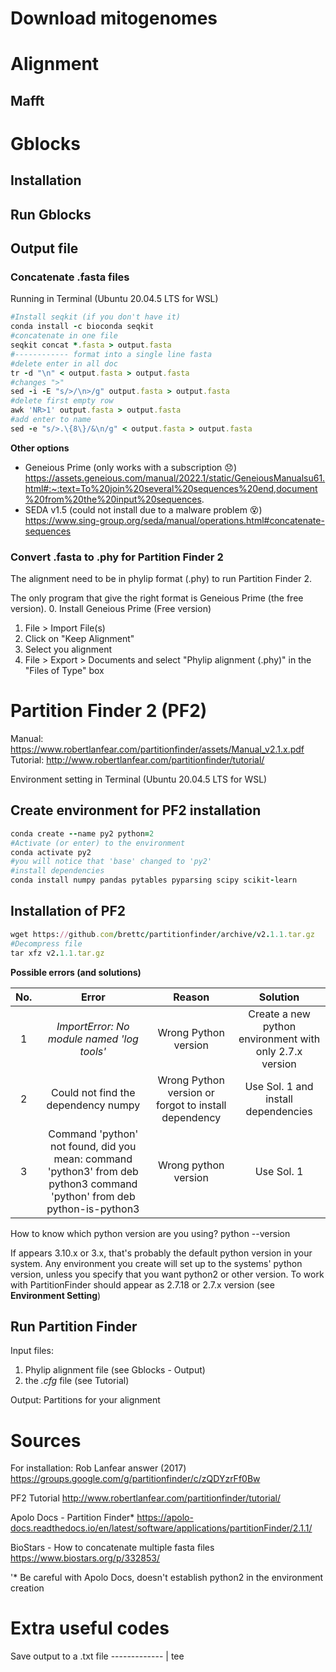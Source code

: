 # Download mitogenomes
# Alignment
## Mafft

# Gblocks
## Installation
## Run Gblocks
## Output file
### Concatenate .fasta files
Running in Terminal (Ubuntu 20.04.5 LTS for WSL)

```ruby
#Install seqkit (if you don't have it)
conda install -c bioconda seqkit
#concatenate in one file
seqkit concat *.fasta > output.fasta
#------------ format into a single line fasta 
#delete enter in all doc
tr -d "\n" < output.fasta > output.fasta
#changes ">"
sed -i -E "s/>/\n>/g" output.fasta > output.fasta
#delete first empty row
awk 'NR>1' output.fasta > output.fasta
#add enter to name
sed -e "s/>.\{8\}/&\n/g" < output.fasta > output.fasta
```
**Other options**
- Geneious Prime (only works with a subscription 😞) https://assets.geneious.com/manual/2022.1/static/GeneiousManualsu61.html#:~:text=To%20join%20several%20sequences%20end,document%20from%20the%20input%20sequences.
- SEDA v1.5 (could not install due to a malware problem 😵) https://www.sing-group.org/seda/manual/operations.html#concatenate-sequences

### Convert .fasta to .phy for Partition Finder 2
The alignment need to be in phylip format (.phy) to run Partition Finder 2. 

The only program that give the right format is Geneious Prime (the free version). 
0. Install Geneious Prime (Free version)
1. File > Import File(s)
2. Click on "Keep Alignment"
3. Select you alignment
4. File > Export > Documents and select "Phylip alignment (.phy)" in the "Files of Type" box

# Partition Finder 2 (PF2)
Manual: https://www.robertlanfear.com/partitionfinder/assets/Manual_v2.1.x.pdf
Tutorial: http://www.robertlanfear.com/partitionfinder/tutorial/

Environment setting in Terminal (Ubuntu 20.04.5 LTS for WSL)

## Create environment for PF2 installation

```ruby
conda create --name py2 python=2 
#Activate (or enter) to the environment
conda activate py2 
#you will notice that 'base' changed to 'py2'
#install dependencies
conda install numpy pandas pytables pyparsing scipy scikit-learn
```


## Installation of PF2

```ruby
wget https://github.com/brettc/partitionfinder/archive/v2.1.1.tar.gz
#Decompress file
tar xfz v2.1.1.tar.gz
```

**Possible errors (and solutions)**

No.  |                   Error                    |        Reason        |                                     Solution                        |
:---:|                   :---:                    |         :---:        |                                       :---:                         |
1    | _ImportError: No module named 'log tools'_ | Wrong Python version | Create a new python environment with only 2.7.x version             |
2    |Could not find the dependency numpy         | Wrong Python version or forgot to install dependency | Use Sol. 1 and install dependencies |
3    |Command 'python' not found, did you mean:  command 'python3' from deb python3 command 'python' from deb python-is-python3 | Wrong python version | Use Sol. 1 |

How to know which python version are you using?
python --version

If appears 3.10.x or 3.x, that's probably the default python version in your system. Any environment you create will set up to the systems' python version, unless you specify that you want python2 or other version. To work with PartitionFinder should appear as 2.7.18 or 2.7.x version (see **Environment Setting**)

## Run Partition Finder
Input files: 
1. Phylip alignment file (see Gblocks - Output)
2. the *.cfg* file (see Tutorial)

Output: Partitions for your alignment
# Sources 
For installation: 
Rob Lanfear answer (2017) https://groups.google.com/g/partitionfinder/c/zQDYzrFf0Bw

PF2 Tutorial http://www.robertlanfear.com/partitionfinder/tutorial/

Apolo Docs - Partition Finder* https://apolo-docs.readthedocs.io/en/latest/software/applications/partitionFinder/2.1.1/

BioStars - How to concatenate multiple fasta files https://www.biostars.org/p/332853/

'* Be careful with Apolo Docs, doesn't establish python2 in the environment creation

# Extra useful codes
Save output to a .txt file -------------  <comand> | tee <output file>
